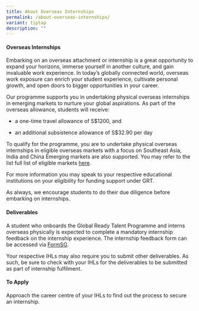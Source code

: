 ```yaml
---
title: About Overseas Internships
permalink: /about-overseas-internships/
variant: tiptap
description: ""
---
```

<h4>Overseas Internships</h4>
<p>Embarking on an overseas attachment or internship is a great opportunity
to expand your horizons, immerse yourself in another culture, and gain
invaluable work experience. In today’s globally connected world, overseas
work exposure can enrich your student experience, cultivate personal growth,
and open doors to bigger opportunities in your career.</p>
<p>Our programme supports you in undertaking physical overseas internships
in emerging markets to nurture your global aspirations. As part of the
overseas allowance, students will receive:</p>
<ul data-tight="true" class="tight">
<li>
<p>a one-time travel allowance of S$1200, and</p>
</li>
<li>
<p>an additional subsistence allowance of S$32.90 per day</p>
</li>
</ul>
<p>To qualify for the programme, you are to undertake physical overseas internships
in eligible overseas markets with a focus on Southeast Asia, India and
China Emerging markets are also supported. You may refer to the list full
list of eligible markets <a href="https://www.beglobalready.gov.sg/eligible-markets/" rel="noopener nofollow" target="_blank">here</a>.</p>
<p>For more information you may speak to your respective educational institutions
on your eligibility for funding support under GRT.</p>
<p>As always, we encourage students to do their due diligence before embarking
on internships.</p>
<h4>Deliverables</h4>
<p>A student who onboards the Global Ready Talent Programme and interns overseas
physically is expected to complete a mandatory internship feedback on the
internship experience. The internship feedback form can be accessed via
<a href="https://form.gov.sg/60a790d4b8a63000112cd90f" rel="noopener noreferrer nofollow" target="_blank">FormSG</a>.</p>
<p>Your respective IHLs may also require you to submit other deliverables.
As such, be sure to check with your IHLs for the deliverables to be submitted
as part of internship fulfilment.</p>
<h4>To Apply</h4>
<p>Approach the career centre of your IHLs to find out the process to secure
an internship.</p>
<p></p>
<p></p>